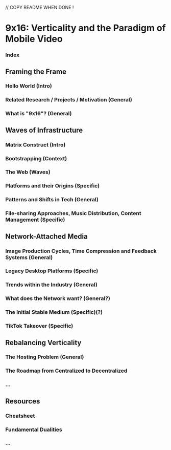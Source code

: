 // COPY README WHEN DONE !

# 9x16: Verticality and the Paradigm of Mobile Video
### Index

## Framing the Frame

### Hello World (Intro)
### Related Research / Projects / Motivation (General)
### What is "9x16"? (General)


## Waves of Infrastructure

### Matrix Construct (Intro)
### Bootstrapping (Context)
### The Web (Waves)
### Platforms and their Origins (Specific)
### Patterns and Shifts in Tech (General)
### File-sharing Approaches, Music Distribution, Content Management (Specific)


## Network-Attached Media

### Image Production Cycles, Time Compression and Feedback Systems (General)
### Legacy Desktop Platforms (Specific)
### Trends within the Industry (General)
### What does the Network want? (General?)
### The Initial Stable Medium (Specific)(?)
### TikTok Takeover (Specific)


## Rebalancing Verticality

### The Hosting Problem (General)
### The Roadmap from Centralized to Decentralized
### ...


## Resources

### Cheatsheet
### Fundamental Dualities
### ...
